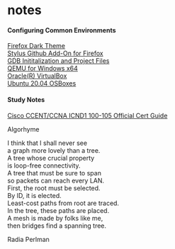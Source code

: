 # notes
#### Configuring Common Environments
  [Firefox Dark Theme](docs/FIREFOX.md)  
  [Stylus Github Add-On for Firefox](docs/STYLUS.md)  
  [GDB Inititalization and Project Files](docs/GDB.md)  
  [QEMU for Windows x64](docs/QEMU.md)  
  [Oracle(R) VirtualBox](docs/Oracle-VirtualBox.md)  
  [Ubuntu 20.04 OSBoxes](docs/Osboxes-Ubuntu.md)

#### Study Notes
  [Cisco CCENT/CCNA ICND1 100-105 Official Cert Guide](docs/CCENT.md)  


Algorhyme

I think that I shall never see  
a graph more lovely than a tree.  
A tree whose crucial property  
is loop-free connectivity.  
A tree that must be sure to span  
so packets can reach every LAN.  
First, the root must be selected.  
By ID, it is elected.  
Least-cost paths from root are traced.  
In the tree, these paths are placed.  
A mesh is made by folks like me,  
then bridges find a spanning tree.  

Radia Perlman
